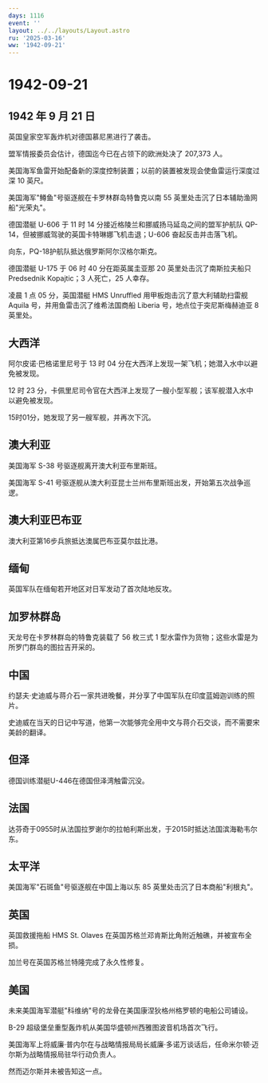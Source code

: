 ```yaml
---
days: 1116
event: ''
layout: ../../layouts/Layout.astro
ru: '2025-03-16'
ww: '1942-09-21'
---
```


# 1942-09-21

## 1942 年 9 月 21 日

英国皇家空军轰炸机对德国慕尼黑进行了袭击。

盟军情报委员会估计，德国迄今已在占领下的欧洲处决了 207,373 人。

美国海军鱼雷开始配备新的深度控制装置；以前的装置被发现会使鱼雷运行深度过深
10 英尺。

美国海军"鳟鱼"号驱逐舰在卡罗林群岛特鲁克以南 55
英里处击沉了日本辅助渔网船"光荣丸"。

德国潜艇 U-606 于 11 时 14 分接近格陵兰和挪威扬马延岛之间的盟军护航队
QP-14，但被挪威驾驶的英国卡特琳娜飞机击退；U-606 奋起反击并击落飞机。

向东，PQ-18护航队抵达俄罗斯阿尔汉格尔斯克。

德国潜艇 U-175 于 06 时 40 分在距英属圭亚那 20 英里处击沉了南斯拉夫船只
Predsednik Kopajtic；3 人死亡，25 人幸存。

凌晨 1 点 05 分，英国潜艇 HMS Unruffled 用甲板炮击沉了意大利辅助扫雷舰
Aquila 号，并用鱼雷击沉了维希法国商船 Liberia 号，地点位于突尼斯梅赫迪亚
8 英里处。

## 大西洋

阿尔皮诺·巴格诺里尼号于 13 时 04
分在大西洋上发现一架飞机；她潜入水中以避免被发现。

12 时 23
分，卡佩里尼司令官在大西洋上发现了一艘小型军舰；该军舰潜入水中以避免被发现。

15时01分，她发现了另一艘军舰，并再次下沉。

## 澳大利亚

美国海军 S-38 号驱逐舰离开澳大利亚布里斯班。

美国海军 S-41
号驱逐舰从澳大利亚昆士兰州布里斯班出发，开始第五次战争巡逻。

## 澳大利亚巴布亚

澳大利亚第16步兵旅抵达澳属巴布亚莫尔兹比港。

## 缅甸

英国军队在缅甸若开地区对日军发动了首次陆地反攻。

## 加罗林群岛

天龙号在卡罗林群岛的特鲁克装载了 56 枚三式 1
型水雷作为货物；这些水雷是为所罗门群岛的图拉吉开采的。

## 中国

约瑟夫·史迪威与蒋介石一家共进晚餐，并分享了中国军队在印度蓝姆迦训练的照片。

史迪威在当天的日记中写道，他第一次能够完全用中文与蒋介石交谈，而不需要宋美龄的翻译。

## 但泽

德国训练潜艇U-446在德国但泽湾触雷沉没。

## 法国

达芬奇于0955时从法国拉罗谢尔的拉帕利斯出发，于2015时抵达法国滨海勒韦尔东。

## 太平洋

美国海军"石斑鱼"号驱逐舰在中国上海以东 85 英里处击沉了日本商船"利根丸"。

## 英国

英国救援拖船 HMS St. Olaves
在英国苏格兰邓肯斯比角附近触礁，并被宣布全损。

加兰号在英国苏格兰特隆完成了永久性修复。

## 美国

未来美国海军潜艇"科维纳"号的龙骨在美国康涅狄格州格罗顿的电船公司铺设。

B-29 超级堡垒重型轰炸机从美国华盛顿州西雅图波音机场首次飞行。

美国海军上将威廉·普内尔在与战略情报局局长威廉·多诺万谈话后，任命米尔顿·迈尔斯为战略情报局驻华行动负责人。

然而迈尔斯并未被告知这一点。